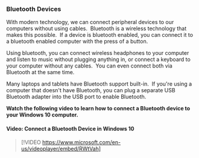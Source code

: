 ### Bluetooth Devices

With modern technology, we can connect peripheral devices to our computers without using cables.  Bluetooth is a wireless technology that makes this possible.  If a device is bluetooth enabled, you can connect it to a bluetooth enabled computer with the press of a button.

Using bluetooth, you can connect wireless headphones to your computer and listen to music without plugging anything in, or connect a keyboard to your computer without any cables.  You can even connect both via Bluetooth at the same time.

Many laptops and tablets have Bluetooth support built-in.  If you're using a computer that doesn't have Bluetooth, you can plug a separate USB Bluetooth adapter into the USB port to enable Bluetooth.

**Watch the following video to learn how to connect a Bluetooth device to your Windows 10 computer.**


#### Video: Connect a Bluetooth Device in Windows 10
> [!VIDEO https://www.microsoft.com/en-us/videoplayer/embed/RWtVah]

